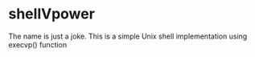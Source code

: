 # shellVpower
The name is just a joke. This is a simple Unix shell implementation using execvp() function
